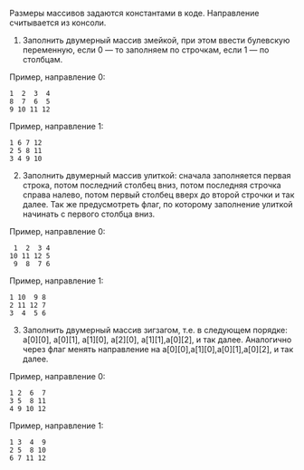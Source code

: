 Размеры массивов задаются константами в коде. Направление считывается из консоли.

1) Заполнить двумерный массив змейкой, при этом ввести булевскую переменную, если 0 — то заполняем по строчкам, если 1 — по столбцам.

Пример, направление 0:
```
1  2  3  4
8  7  6  5
9 10 11 12
```
Пример, направление 1:
```
1 6 7 12
2 5 8 11
3 4 9 10
```

2) Заполнить двумерный массив улиткой: сначала заполняется первая строка, потом последний столбец вниз, потом последняя строчка справа налево, потом первый столбец вверх до второй строчки и так далее. Так же предусмотреть флаг, по которому заполнение улиткой начинать с первого столбца вниз.

Пример, направление 0:
```
 1  2  3 4
10 11 12 5
 9  8  7 6
```
Пример, направление 1:
```
1 10  9 8
2 11 12 7
3  4  5 6
```

3) Заполнить двумерный массив зигзагом, т.е. в следующем порядке: a[0][0], a[0][1], a[1][0], a[2][0], a[1][1],a[0][2], и так далее.
Аналогично через флаг менять направление на a[0][0],a[1][0],a[0][1],a[0][2], и так далее.

Пример, направление 0:
```
1 2  6  7
3 5  8 11
4 9 10 12
```
Пример, направление 1:
```
1 3  4  9
2 5  8 10
6 7 11 12
```